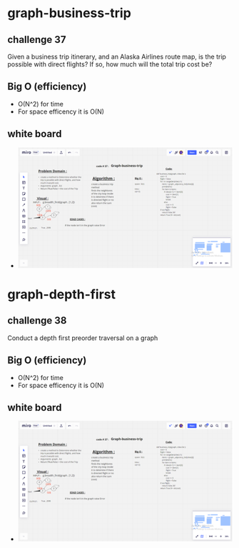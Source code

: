 # graph-business-trip
## challenge 37
Given a business trip itinerary, and an Alaska Airlines route map, is the trip possible with direct flights? If so, how much will the total trip cost be?

## Big O (efficiency)
* O(N^2) for time
* For space efficency it is O(N)






## white board 
* ![](trip.png)

# graph-depth-first
## challenge 38
Conduct a depth first preorder traversal on a graph

## Big O (efficiency)
* O(N^2) for time
* For space efficency it is O(N)






## white board 
* ![](trip.png)